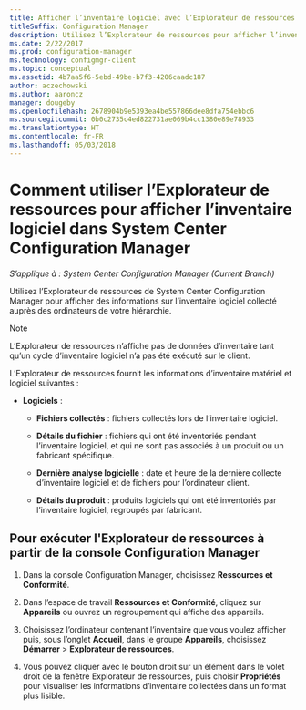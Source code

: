 ```yaml
---
title: Afficher l’inventaire logiciel avec l’Explorateur de ressources
titleSuffix: Configuration Manager
description: Utilisez l’Explorateur de ressources pour afficher l’inventaire logiciel dans System Center Configuration Manager.
ms.date: 2/22/2017
ms.prod: configuration-manager
ms.technology: configmgr-client
ms.topic: conceptual
ms.assetid: 4b7aa5f6-5ebd-49be-b7f3-4206caadc187
author: aczechowski
ms.author: aaroncz
manager: dougeby
ms.openlocfilehash: 2678904b9e5393ea4be557866dee8dfa754ebbc6
ms.sourcegitcommit: 0b0c2735c4ed822731ae069b4cc1380e89e78933
ms.translationtype: HT
ms.contentlocale: fr-FR
ms.lasthandoff: 05/03/2018
---
```

# <a name="how-to-use-resource-explorer-to-view-software-inventory-in-system-center-configuration-manager"></a>Comment utiliser l’Explorateur de ressources pour afficher l’inventaire logiciel dans System Center Configuration Manager

*S’applique à : System Center Configuration Manager (Current Branch)*

Utilisez l’Explorateur de ressources de System Center Configuration Manager pour afficher des informations sur l’inventaire logiciel collecté auprès des ordinateurs de votre hiérarchie.  

> [!NOTE]  
>  L’Explorateur de ressources n’affiche pas de données d’inventaire tant qu’un cycle d’inventaire logiciel n’a pas été exécuté sur le client.  

 L’Explorateur de ressources fournit les informations d’inventaire matériel et logiciel suivantes :  

-   **Logiciels** :  

    -   **Fichiers collectés** : fichiers collectés lors de l’inventaire logiciel.  

    -   **Détails du fichier** : fichiers qui ont été inventoriés pendant l’inventaire logiciel, et qui ne sont pas associés à un produit ou un fabricant spécifique.  

    -   **Dernière analyse logicielle** : date et heure de la dernière collecte d’inventaire logiciel et de fichiers pour l’ordinateur client.  

    -   **Détails du produit** : produits logiciels qui ont été inventoriés par l’inventaire logiciel, regroupés par fabricant.  

## <a name="to-run-resource-explorer-from-the-configuration-manager-console"></a>Pour exécuter l'Explorateur de ressources à partir de la console Configuration Manager  

1.  Dans la console Configuration Manager, choisissez **Ressources et Conformité**.

2.  Dans l’espace de travail **Ressources et Conformité**, cliquez sur **Appareils** ou ouvrez un regroupement qui affiche des appareils.  

3.  Choisissez l’ordinateur contenant l’inventaire que vous voulez afficher puis, sous l’onglet **Accueil**, dans le groupe **Appareils**, choisissez **Démarrer** > **Explorateur de ressources**.

4.  Vous pouvez cliquer avec le bouton droit sur un élément dans le volet droit de la fenêtre Explorateur de ressources, puis choisir **Propriétés** pour visualiser les informations d’inventaire collectées dans un format plus lisible.  
 

